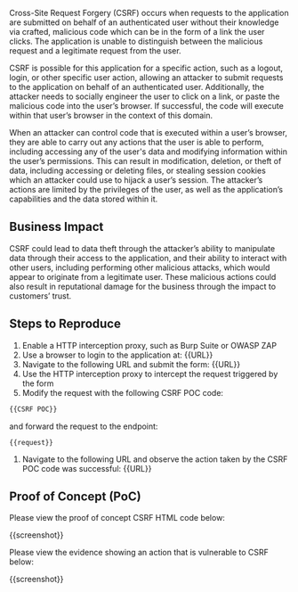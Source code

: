 Cross-Site Request Forgery (CSRF) occurs when requests to the application are submitted on behalf of an authenticated user without their knowledge via crafted, malicious code which can be in the form of a link the user clicks. The application is unable to distinguish between the malicious request and a legitimate request from the user.

CSRF is possible for this application for a specific action, such as a logout, login, or other specific user action, allowing an attacker to submit requests to the application on behalf of an authenticated user. Additionally, the attacker needs to socially engineer the user to click on a link, or paste the malicious code into the user’s browser. If successful, the code will execute within that user’s browser in the context of this domain.

When an attacker can control code that is executed within a user’s browser, they are able to carry out any actions that the user is able to perform, including accessing any of the user's data and modifying information within the user’s permissions. This can result in modification, deletion, or theft of data, including accessing or deleting files, or stealing session cookies which an attacker could use to hijack a user’s session. The attacker’s actions are limited by the privileges of the user, as well as the application’s capabilities and the data stored within it.

## Business Impact

CSRF could lead to data theft through the attacker’s ability to manipulate data through their access to the application, and their ability to interact with other users, including performing other malicious attacks, which would appear to originate from a legitimate user. These malicious actions could also result in reputational damage for the business through the impact to customers’ trust.

## Steps to Reproduce

1. Enable a HTTP interception proxy, such as Burp Suite or OWASP ZAP
1. Use a browser to login to the application at: {{URL}}
1. Navigate to the following URL and submit the form: {{URL}}
1. Use the HTTP interception proxy to intercept the request triggered by the form
1. Modify the request with the following CSRF POC code:

```HTML
{{CSRF POC}}
```

 and forward the request to the endpoint:

```HTTP
{{request}}
```

1. Navigate to the following URL and observe the action taken by the CSRF POC code was successful: {{URL}}

## Proof of Concept (PoC)

Please view the proof of concept CSRF HTML code below:

{{screenshot}}

Please view the evidence showing an action that is vulnerable to CSRF below:

{{screenshot}}
